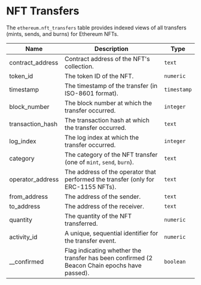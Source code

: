 # NFT Transfers

The `ethereum.nft_transfers` table provides indexed views of all transfers (mints, sends, and burns) for Ethereum NFTs.

| Name                | Description                                                                 | Type        |
| --------- | --------- | --------------------------------------------------------------------------- |
| contract_address | Contract address of the NFT's collection. | `text` |
| token_id | The token ID of the NFT. | `numeric` |
| timestamp | The timestamp of the transfer (in ISO-8601 format). | `timestamp` |
| block_number | The block number at which the transfer occurred. | `integer` |
| transaction_hash | The transaction hash at which the transfer occurred. | `text` |
| log_index | The log index at which the transfer occurred. | `integer` |
| category | The category of the NFT transfer (one of `mint`, `send`, `burn`). | `text` |
| operator_address | The address of the operator that performed the transfer (only for ERC-1155 NFTs). | `text` |
| from_address | The address of the sender. | `text` |
| to_address | The address of the receiver. | `text` |
| quantity | The quantity of the NFT transferred. | `numeric` |
| activity_id | A unique, sequential identifier for the transfer event. | `numeric` |
| __confirmed | Flag indicating whether the transfer has been confirmed (2 Beacon Chain epochs have passed). | `boolean` |
